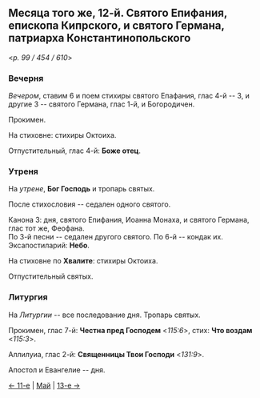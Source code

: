 
## Месяца того же, 12-й. Святого Епифания, епископа Кипрского, и святого Германа, патриарха Константинопольского

<*p. 99 / 454 / 610*>

### Вечерня

*Вечером*, ставим 6 и поем стихиры святого Епафания, глас 4-й -- 3, и другие 3 -- святого Германа, глас 1-й, 
и Богородичен.  

Прокимен. 

На стиховне: стихиры Октоиха.  

Отпустительный, глас 4-й: **Боже отец**. 

### Утреня

На *утрене*, **Бог Господь** и тропарь святых.  

После стихословия -- седален одного святого.  

Канона 3: дня, святого Епифания, Иоанна Монаха, и святого Германа, глас тот же, Феофана.  
По 3-й песни -- седален другого святого.
По 6-й -- кондак их. 
Эксапостиларий: **Небо**. 

На стиховне по **Хвалите**: стихиры Октоиха. 

Отпустительный святых.  

### Литургия

На *Литургии* -- все последование дня. 
Тропарь святых.  

Прокимен, глас 7-й: **Честна пред Господем** <*115:6*>, стих: **Что воздам** <*115:3*>.
 
Аллилуиа, глас 2-й: **Священницы Твои Господи** <*131:9*>. 

Апостол и Евангелие -- дня.   

[← 11-е](05_11_EUR.ru.md) | [Май](README.md#12-й) | [13-е →](05_13_EUR.ru.md)

